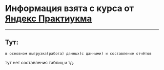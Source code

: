 # Информация взята с курса от [Яндекс Практиукма](https://practicum.yandex.ru/catalog/free/?from=main_free_card)
-------------------------------------------------------------------------------------------------------
## Тут:
	в основном выгрузка(работа) данных(с данными) и составление отчётов
тут нет составления таблиц и тд. 